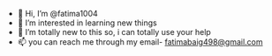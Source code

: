 - 👋 Hi, I’m @fatima1004
- 👀 I’m interested in learning new things 
- 🌱 I’m totally new to this so, i can totally use your help
- 📫 you can reach me through my email- fatimabaig498@gmail.com

<!---
fatima1004/fatima1004 is a ✨ special ✨ repository because its `README.md` (this file) appears on your GitHub profile.
You can click the Preview link to take a look at your changes.
--->

